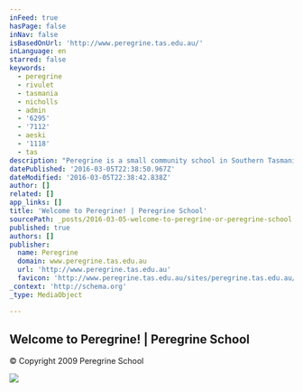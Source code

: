 ```yaml
---
inFeed: true
hasPage: false
inNav: false
isBasedOnUrl: 'http://www.peregrine.tas.edu.au/'
inLanguage: en
starred: false
keywords:
  - peregrine
  - rivulet
  - tasmania
  - nicholls
  - admin
  - '6295'
  - '7112'
  - aeski
  - '1118'
  - tas
description: "Peregrine is a small community school in Southern Tasmania providing a unique experience in education.  Peregrine provides an intimate and creative learning environment that integrates family and community in your child's learning journey."
datePublished: '2016-03-05T22:38:50.967Z'
dateModified: '2016-03-05T22:38:42.838Z'
author: []
related: []
app_links: []
title: 'Welcome to Peregrine! | Peregrine School'
sourcePath: _posts/2016-03-05-welcome-to-peregrine-or-peregrine-school.md
published: true
authors: []
publisher:
  name: Peregrine
  domain: www.peregrine.tas.edu.au
  url: 'http://www.peregrine.tas.edu.au'
  favicon: 'http://www.peregrine.tas.edu.au/sites/peregrine.tas.edu.au/files/peregrine_favicon_0.ico'
_context: 'http://schema.org'
_type: MediaObject

---
```

<article style=""><h1>Welcome to Peregrine! | Peregrine School</h1><p>© Copyright 2009 Peregrine School</p><img src="https://s3-us-west-2.amazonaws.com/the-grid-img/p/b134f8f563ce847627441b0e0c2baabf79af3b0b.jpg" /></article>